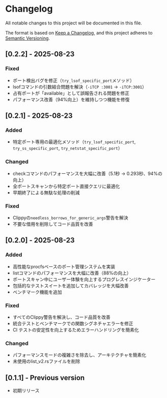 # Changelog

All notable changes to this project will be documented in this file.

The format is based on [Keep a Changelog](https://keepachangelog.com/en/1.0.0/),
and this project adheres to [Semantic Versioning](https://semver.org/spec/v2.0.0.html).

## [0.2.2] - 2025-08-23

### Fixed
- ポート検出バグを修正（`try_lsof_specific_port`メソッド）
- lsofコマンドの引数結合問題を解決（`-iTCP :3001` → `-iTCP:3001`）
- 占有ポートが「available」として誤報告される問題を修正
- パフォーマンス改善（94%向上）を維持しつつ機能を修復

## [0.2.1] - 2025-08-23

### Added
- 特定ポート専用の最適化メソッド（`try_lsof_specific_port`, `try_ss_specific_port`, `try_netstat_specific_port`）

### Changed
- checkコマンドのパフォーマンスを大幅に改善（5.1秒 → 0.293秒、94%の向上）
- 全ポートスキャンから特定ポート直接クエリに最適化
- 早期終了による無駄な処理の削減

### Fixed
- Clippyの`needless_borrows_for_generic_args`警告を解決
- 不要な借用を削除してコード品質を改善

## [0.2.0] - 2025-08-23

### Added
- 高性能なprocfsベースのポート管理システムを実装
- listコマンドのパフォーマンスを大幅に改善（88%の向上）
- ポートスキャン中にユーザー体験を向上するプログレスインジケーター
- 包括的なテストスイートを追加してカバレッジを大幅改善
- ベンチマーク機能を追加

### Fixed
- すべてのClippy警告を解決し、コード品質を改善
- 統合テストとベンチマークでの関数シグネチャエラーを修正
- CI テストの安定性を向上するためエラーハンドリングを簡素化

### Changed
- パフォーマンスモードの複雑さを除去し、アーキテクチャを簡素化
- 未使用のlist_v2.rsファイルを削除

## [0.1.1] - Previous version
- 初期リリース